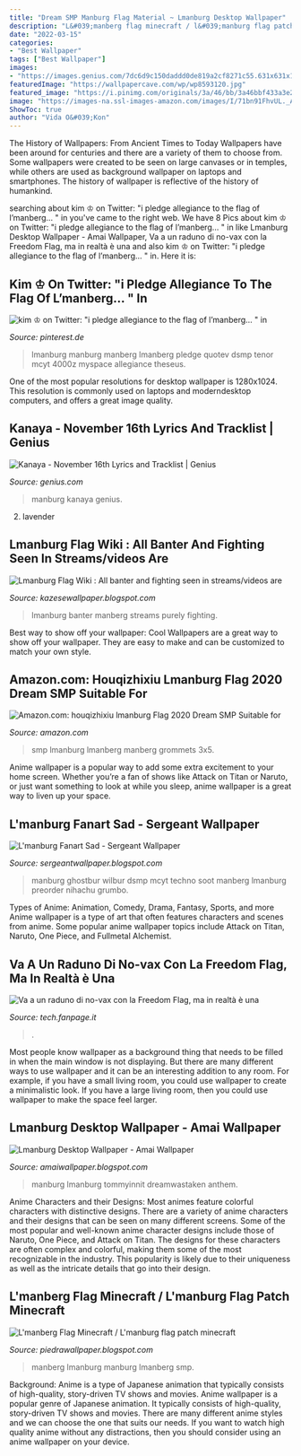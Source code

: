```yaml
---
title: "Dream SMP Manburg Flag Material ~ Lmanburg Desktop Wallpaper"
description: "L&#039;manberg flag minecraft / l&#039;manburg flag patch minecraft"
date: "2022-03-15"
categories:
- "Best Wallpaper"
tags: ["Best Wallpaper"]
images:
- "https://images.genius.com/7dc6d9c150daddd0de819a2cf8271c55.631x631x1.png"
featuredImage: "https://wallpapercave.com/wp/wp8593120.jpg"
featured_image: "https://i.pinimg.com/originals/3a/46/bb/3a46bbf433a3e2d830d5fb9600abe408.jpg"
image: "https://images-na.ssl-images-amazon.com/images/I/71bn91FhvUL._AC_SL1500_.jpg"
ShowToc: true
author: "Vida O&#039;Kon"
---
```



The History of Wallpapers: From Ancient Times to Today
Wallpapers have been around for centuries and there are a variety of them to choose from. Some wallpapers were created to be seen on large canvases or in temples, while others are used as background wallpaper on laptops and smartphones. The history of wallpaper is reflective of the history of humankind.

	

		
searching about kim ♔ on Twitter: &quot;i pledge allegiance to the flag of l’manberg… &quot; in you've came to the right web. We have 8 Pics about kim ♔ on Twitter: &quot;i pledge allegiance to the flag of l’manberg… &quot; in like Lmanburg Desktop Wallpaper - Amai Wallpaper, Va a un raduno di no-vax con la Freedom Flag, ma in realtà è una and also kim ♔ on Twitter: &quot;i pledge allegiance to the flag of l’manberg… &quot; in. Here it is:
		
    
## Kim ♔ On Twitter: &quot;i Pledge Allegiance To The Flag Of L’manberg… &quot; In

<img loading=lazy src="https://i.pinimg.com/originals/3a/46/bb/3a46bbf433a3e2d830d5fb9600abe408.jpg" onerror="this.onerror=null;this.src='https://tse4.mm.bing.net/th?id=OIP.lsbp3lDUUpKJA7kuHx7ZvQHaEK&amp;pid=15.1';" alt="kim ♔ on Twitter: &quot;i pledge allegiance to the flag of l’manberg… &quot; in">

_Source: pinterest.de_

>lmanburg manburg manberg lmanberg pledge quotev dsmp tenor mcyt 4000z myspace allegiance theseus. 

	

One of the most popular resolutions for desktop wallpaper is 1280x1024. This resolution is commonly used on laptops and moderndesktop computers, and offers a great image quality.

    
## Kanaya - November 16th Lyrics And Tracklist | Genius

<img loading=lazy src="https://images.genius.com/7dc6d9c150daddd0de819a2cf8271c55.631x631x1.png" onerror="this.onerror=null;this.src='https://tse2.mm.bing.net/th?id=OIP.8S9NSS2adIimV6QNf9MKkwHaHa&amp;pid=15.1';" alt="Kanaya - November 16th Lyrics and Tracklist | Genius">

_Source: genius.com_

>manburg kanaya genius. 

	

2. lavender 

    
## Lmanburg Flag Wiki : All Banter And Fighting Seen In Streams/videos Are

<img loading=lazy src="https://images-na.ssl-images-amazon.com/images/I/71bn91FhvUL._AC_SL1500_.jpg" onerror="this.onerror=null;this.src='https://tse2.mm.bing.net/th?id=OIP._9-t2UZBVOMxdsyLzEspHwHaHa&amp;pid=15.1';" alt="Lmanburg Flag Wiki : All banter and fighting seen in streams/videos are">

_Source: kazesewallpaper.blogspot.com_

>lmanburg banter manberg streams purely fighting. 

	

Best way to show off your wallpaper:
Cool Wallpapers are a great way to show off your wallpaper. They are easy to make and can be customized to match your own style.

    
## Amazon.com: Houqizhixiu Lmanburg Flag 2020 Dream SMP Suitable For

<img loading=lazy src="https://images-na.ssl-images-amazon.com/images/I/71ZIa9X%2BAFL._AC_SX569_.jpg" onerror="this.onerror=null;this.src='https://tse4.mm.bing.net/th?id=OIP.03zyU2aivZuOxnCsaq23TgHaHa&amp;pid=15.1';" alt="Amazon.com: houqizhixiu lmanburg Flag 2020 Dream SMP Suitable for">

_Source: amazon.com_

>smp lmanburg lmanberg manberg grommets 3x5. 

	

Anime wallpaper is a popular way to add some extra excitement to your home screen. Whether you’re a fan of shows like Attack on Titan or Naruto, or just want something to look at while you sleep, anime wallpaper is a great way to liven up your space.

    
## L&#039;manburg Fanart Sad - Sergeant Wallpaper

<img loading=lazy src="https://i.pinimg.com/originals/2f/34/10/2f34109ec21d347d95c25354bd905772.jpg" onerror="this.onerror=null;this.src='https://tse2.mm.bing.net/th?id=OIP.6HPLdvfo8D1Oo-_pP59nXQHaKE&amp;pid=15.1';" alt="L&#039;manburg Fanart Sad - Sergeant Wallpaper">

_Source: sergeantwallpaper.blogspot.com_

>manburg ghostbur wilbur dsmp mcyt techno soot manberg lmanburg preorder nihachu grumbo. 

	

Types of Anime: Animation, Comedy, Drama, Fantasy, Sports, and more
Anime wallpaper is a type of art that often features characters and scenes from anime. Some popular anime wallpaper topics include Attack on Titan, Naruto, One Piece, and Fullmetal Alchemist.

    
## Va A Un Raduno Di No-vax Con La Freedom Flag, Ma In Realtà è Una

<img loading=lazy src="https://static.fanpage.it/wp-content/uploads/sites/6/2021/07/image-3.jpg" onerror="this.onerror=null;this.src='https://tse4.mm.bing.net/th?id=OIP.ee5zbZ5IGm5OOj4069YneAHaEK&amp;pid=15.1';" alt="Va a un raduno di no-vax con la Freedom Flag, ma in realtà è una">

_Source: tech.fanpage.it_

>. 

	

Most people know wallpaper as a background thing that needs to be filled in when the main window is not displaying. But there are many different ways to use wallpaper and it can be an interesting addition to any room. For example, if you have a small living room, you could use wallpaper to create a minimalistic look. If you have a large living room, then you could use wallpaper to make the space feel larger.

    
## Lmanburg Desktop Wallpaper - Amai Wallpaper

<img loading=lazy src="https://wallpapercave.com/wp/wp8593120.jpg" onerror="this.onerror=null;this.src='https://tse4.mm.bing.net/th?id=OIP.cnKyW64lVGH7Ks24wxDHGQHaKX&amp;pid=15.1';" alt="Lmanburg Desktop Wallpaper - Amai Wallpaper">

_Source: amaiwallpaper.blogspot.com_

>manburg lmanburg tommyinnit dreamwastaken anthem. 

	

Anime Characters and their Designs: Most animes feature colorful characters with distinctive designs.
There are a variety of anime characters and their designs that can be seen on many different screens. Some of the most popular and well-known anime character designs include those of Naruto, One Piece, and Attack on Titan. The designs for these characters are often complex and colorful, making them some of the most recognizable in the industry. This popularity is likely due to their uniqueness as well as the intricate details that go into their design.

    
## L&#039;manberg Flag Minecraft / L&#039;manburg Flag Patch Minecraft

<img loading=lazy src="https://i.ytimg.com/vi/J22aPlJxlXQ/maxresdefault.jpg" onerror="this.onerror=null;this.src='https://tse2.mm.bing.net/th?id=OIP.RzGhOv6nGtFTuiCasHO0JAHaEK&amp;pid=15.1';" alt="L&#039;manberg Flag Minecraft / L&#039;manburg flag patch minecraft">

_Source: piedrawallpaper.blogspot.com_

>manberg lmanburg manburg lmanberg smp. 

	

Background: Anime is a type of Japanese animation that typically consists of high-quality, story-driven TV shows and movies.
Anime wallpaper is a popular genre of Japanese animation. It typically consists of high-quality, story-driven TV shows and movies. There are many different anime styles and we can choose the one that suits our needs. If you want to watch high quality anime without any distractions, then you should consider using an anime wallpaper on your device.

